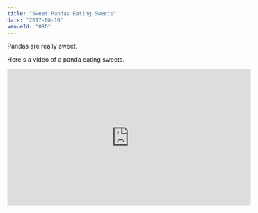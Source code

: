 ```yaml
---
title: "Sweet Pandas Eating Sweets"
date: "2017-08-10"
venueId: "ORD"
---
```


Pandas are really sweet.

Here's a video of a panda eating sweets.

<iframe width="560" height="315" src="https://www.youtube.com/embed/4n0xNbfJLR8" frameborder="0" allowfullscreen></iframe>
